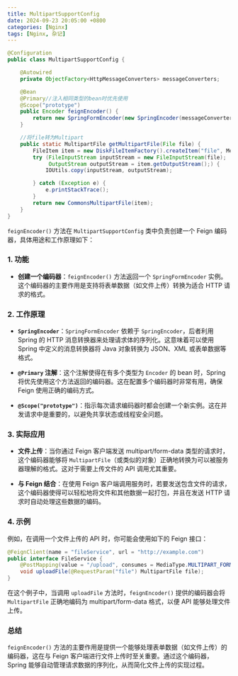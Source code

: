 ```yaml
---
title: MultipartSupportConfig
date: 2024-09-23 20:05:00 +0800
categories: [Nginx]
tags: [Nginx, 杂记]
---
```


```java
@Configuration
public class MultipartSupportConfig {

    @Autowired
    private ObjectFactory<HttpMessageConverters> messageConverters;

    @Bean
    @Primary//注入相同类型的bean时优先使用
    @Scope("prototype")
    public Encoder feignEncoder() {
        return new SpringFormEncoder(new SpringEncoder(messageConverters));
    }

    //将file转为Multipart
    public static MultipartFile getMultipartFile(File file) {
        FileItem item = new DiskFileItemFactory().createItem("file", MediaType.MULTIPART_FORM_DATA_VALUE, true, file.getName());
        try (FileInputStream inputStream = new FileInputStream(file);
             OutputStream outputStream = item.getOutputStream();) {
            IOUtils.copy(inputStream, outputStream);

        } catch (Exception e) {
            e.printStackTrace();
        }
        return new CommonsMultipartFile(item);
    }
}
```

`feignEncoder()` 方法在 `MultipartSupportConfig` 类中负责创建一个 Feign 编码器，具体用途和工作原理如下：

### 1. **功能**

- **创建一个编码器**：`feignEncoder()` 方法返回一个 `SpringFormEncoder` 实例。这个编码器的主要作用是支持将表单数据（如文件上传）转换为适合 HTTP 请求的格式。

### 2. **工作原理**

- **`SpringEncoder`**：`SpringFormEncoder` 依赖于 `SpringEncoder`，后者利用 Spring 的 HTTP 消息转换器来处理请求体的序列化。这意味着可以使用 Spring 中定义的消息转换器将 Java 对象转换为 JSON、XML 或表单数据等格式。

- **`@Primary` 注解**：这个注解使得在有多个类型为 `Encoder` 的 bean 时，Spring 将优先使用这个方法返回的编码器。这在配置多个编码器时非常有用，确保 Feign 使用正确的编码方式。

- **`@Scope("prototype")`**：指示每次请求编码器时都会创建一个新实例。这在并发请求中是重要的，以避免共享状态或线程安全问题。

### 3. **实际应用**

- **文件上传**：当你通过 Feign 客户端发送 multipart/form-data 类型的请求时，这个编码器能够将 `MultipartFile`（或类似的对象）正确地转换为可以被服务器理解的格式。这对于需要上传文件的 API 调用尤其重要。

- **与 Feign 结合**：在使用 Feign 客户端调用服务时，若要发送包含文件的请求，这个编码器使得可以轻松地将文件和其他数据一起打包，并且在发送 HTTP 请求时自动处理这些数据的编码。

### 4. **示例**

例如，在调用一个文件上传的 API 时，你可能会使用如下的 Feign 接口：

```java
@FeignClient(name = "fileService", url = "http://example.com")
public interface FileService {
    @PostMapping(value = "/upload", consumes = MediaType.MULTIPART_FORM_DATA_VALUE)
    void uploadFile(@RequestParam("file") MultipartFile file);
}
```

在这个例子中，当调用 `uploadFile` 方法时，`feignEncoder()` 提供的编码器会将 `MultipartFile` 正确地编码为 multipart/form-data 格式，以便 API 能够处理文件上传。

### 总结

`feignEncoder()` 方法的主要作用是提供一个能够处理表单数据（如文件上传）的编码器，这在与 Feign 客户端进行文件上传时至关重要。通过这个编码器，Spring 能够自动管理请求数据的序列化，从而简化文件上传的实现过程。
